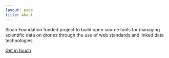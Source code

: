 ```yaml
---
layout: page
title: About
---
```


<p class="message">
  Sloan Foundation funded project to build open source tools for managing scientific data on drones through the use of web standards and linked data technologies.
</p>

[Get in touch](contact.md)